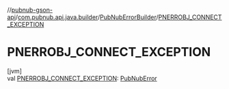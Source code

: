 //[pubnub-gson-api](../../../index.md)/[com.pubnub.api.java.builder](../index.md)/[PubNubErrorBuilder](index.md)/[PNERROBJ_CONNECT_EXCEPTION](-p-n-e-r-r-o-b-j_-c-o-n-n-e-c-t_-e-x-c-e-p-t-i-o-n.md)

# PNERROBJ_CONNECT_EXCEPTION

[jvm]\
val [PNERROBJ_CONNECT_EXCEPTION](-p-n-e-r-r-o-b-j_-c-o-n-n-e-c-t_-e-x-c-e-p-t-i-o-n.md): [PubNubError](../../../../../pubnub-kotlin/pubnub-kotlin-api/pubnub-kotlin-api/com.pubnub.api/-pub-nub-error/index.md)
